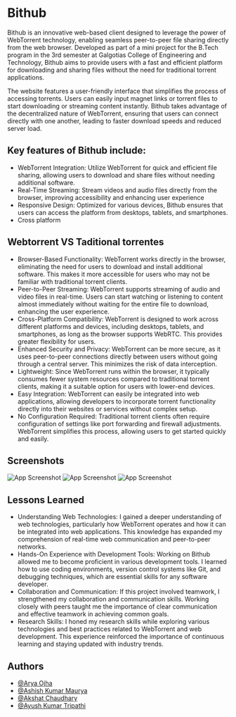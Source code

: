 
# Bithub

Bithub is an innovative web-based client designed to leverage the power of WebTorrent technology, enabling seamless peer-to-peer file sharing directly from the web browser. Developed as part of a mini project for the B.Tech program in the 3rd semester at Galgotias College of Engineering and Technology, Bithub aims to provide users with a fast and efficient platform for downloading and sharing files without the need for traditional torrent applications.

The website features a user-friendly interface that simplifies the process of accessing torrents. Users can easily input magnet links or torrent files to start downloading or streaming content instantly. Bithub takes advantage of the decentralized nature of WebTorrent, ensuring that users can connect directly with one another, leading to faster download speeds and reduced server load.


## Key features of Bithub include:

- WebTorrent Integration: Utilize WebTorrent for quick and efficient file sharing, allowing users to download and share files without needing additional software.
- Real-Time Streaming: Stream videos and audio files directly from the browser, improving accessibility and enhancing user experience
- Responsive Design: Optimized for various devices, Bithub ensures that users can access the platform from desktops, tablets, and smartphones.
- Cross platform

## Webtorrent VS Taditional torrentes

- Browser-Based Functionality: WebTorrent works directly in the browser, eliminating the need for users to download and install additional software. This makes it more accessible for users who may not be familiar with traditional torrent clients.
- Peer-to-Peer Streaming: WebTorrent supports streaming of audio and video files in real-time. Users can start watching or listening to content almost immediately without waiting for the entire file to download, enhancing the user experience.
- Cross-Platform Compatibility: WebTorrent is designed to work across different platforms and devices, including desktops, tablets, and smartphones, as long as the browser supports WebRTC. This provides greater flexibility for users.
- Enhanced Security and Privacy: WebTorrent can be more secure, as it uses peer-to-peer connections directly between users without going through a central server. This minimizes the risk of data interception.
- Lightweight: Since WebTorrent runs within the browser, it typically consumes fewer system resources compared to traditional torrent clients, making it a suitable option for users with lower-end devices.
- Easy Integration: WebTorrent can easily be integrated into web applications, allowing developers to incorporate torrent functionality directly into their websites or services without complex setup.
- No Configuration Required: Traditional torrent clients often require configuration of settings like port forwarding and firewall adjustments. WebTorrent simplifies this process, allowing users to get started quickly and easily.
## Screenshots

![App Screenshot](https://imgur.com/DrmsXW9)
![App Screenshot](https://imgur.com/umGDEEx)
![App Screenshot](https://imgur.com/rOEjRyM)

## Lessons Learned

- Understanding Web Technologies: I gained a deeper understanding of web technologies, particularly how WebTorrent operates and how it can be integrated into web applications. This knowledge has expanded my comprehension of real-time web communication and peer-to-peer networks.
- Hands-On Experience with Development Tools: Working on Bithub allowed me to become proficient in various development tools. I learned how to use coding environments, version control systems like Git, and debugging techniques, which are essential skills for any software developer.
- Collaboration and Communication: If this project involved teamwork, I strengthened my collaboration and communication skills. Working closely with peers taught me the importance of clear communication and effective teamwork in achieving common goals.
- Research Skills: I honed my research skills while exploring various technologies and best practices related to WebTorrent and web development. This experience reinforced the importance of continuous learning and staying updated with industry trends.

## Authors

- [@Arya Ojha](https://github.com/Arya-Ojha)
- [@Ashish Kumar Maurya](https://github.com/AshishKumarMaurya-newbie)
- [@Akshat Chaudhary](https://github.com/Akon2405)
- [@Ayush Kumar Tripathi](https://github.com/Arya-Ojha)
